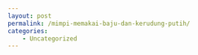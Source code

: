```yaml
---
layout: post
permalink: /mimpi-memakai-baju-dan-kerudung-putih/
categories:
    - Uncategorized
---
```


